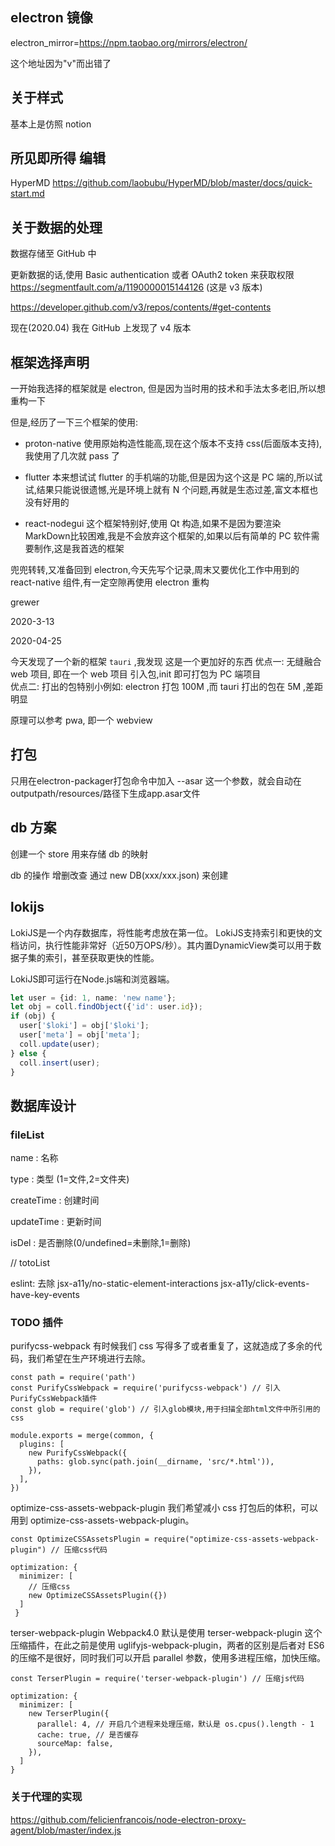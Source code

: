 ## electron 镜像

electron_mirror=https://npm.taobao.org/mirrors/electron/

这个地址因为"v"而出错了

## 关于样式
基本上是仿照 notion


## 所见即所得 编辑
HyperMD
https://github.com/laobubu/HyperMD/blob/master/docs/quick-start.md

## 关于数据的处理
数据存储至 GitHub 中

更新数据的话,使用 
Basic authentication
或者 OAuth2 token
来获取权限
https://segmentfault.com/a/1190000015144126 
(这是 v3 版本)

https://developer.github.com/v3/repos/contents/#get-contents

现在(2020.04) 我在 GitHub 上发现了 v4 版本


## 框架选择声明

一开始我选择的框架就是 electron, 但是因为当时用的技术和手法太多老旧,所以想重构一下

但是,经历了一下三个框架的使用:
- proton-native 使用原始构造性能高,现在这个版本不支持 css(后面版本支持),我使用了几次就 pass 了

- flutter 本来想试试 flutter 的手机端的功能,但是因为这个这是 PC 端的,所以试试,结果只能说很遗憾,光是环境上就有 N 个问题,再就是生态过差,富文本框也没有好用的

- react-nodegui 这个框架特别好,使用 Qt 构造,如果不是因为要渲染 MarkDown比较困难,我是不会放弃这个框架的,如果以后有简单的 PC 软件需要制作,这是我首选的框架


兜兜转转,又准备回到 electron,今天先写个记录,周末又要优化工作中用到的 react-native 组件,有一定空隙再使用 electron 重构

grewer  

2020-3-13

2020-04-25

今天发现了一个新的框架 `tauri`  ,我发现 这是一个更加好的东西
优点一: 无缝融合 web 项目, 即在一个 web 项目 引入包,init 即可打包为 PC 端项目  
优点二: 打出的包特别小例如: electron 打包 100M ,而 tauri 打出的包在 5M ,差距明显

原理可以参考 pwa, 即一个 webview


## 打包
只用在electron-packager打包命令中加入 --asar 这一个参数，就会自动在
outputpath/resources/路径下生成app.asar文件


## db 方案

创建一个 store 用来存储 db 的映射


db 的操作 增删改查 通过 new DB(xxx/xxx.json) 来创建


## lokijs


LokiJS是一个内存数据库，将性能考虑放在第一位。
LokiJS支持索引和更快的文档访问，执行性能非常好（近50万OPS/秒）。其内置DynamicView类可以用于数据子集的索引，甚至获取更快的性能。

LokiJS即可运行在Node.js端和浏览器端。

```typescript jsx
let user = {id: 1, name: 'new name'};
let obj = coll.findObject({'id': user.id});
if (obj) {
  user['$loki'] = obj['$loki'];
  user['meta'] = obj['meta'];
  coll.update(user);
} else {
  coll.insert(user);
}
```



## 数据库设计

### fileList

name : 名称

type : 类型 (1=文件,2=文件夹)

createTime : 创建时间

updateTime : 更新时间

isDel : 是否删除(0/undefined=未删除,1=删除)


// totoList

eslint:
去除 jsx-a11y/no-static-element-interactions
jsx-a11y/click-events-have-key-events


### TODO 插件
purifycss-webpack
有时候我们 css 写得多了或者重复了，这就造成了多余的代码，我们希望在生产环境进行去除。
```
const path = require('path')
const PurifyCssWebpack = require('purifycss-webpack') // 引入PurifyCssWebpack插件
const glob = require('glob') // 引入glob模块,用于扫描全部html文件中所引用的css

module.exports = merge(common, {
  plugins: [
    new PurifyCssWebpack({
      paths: glob.sync(path.join(__dirname, 'src/*.html')),
    }),
  ],
})
```

optimize-css-assets-webpack-plugin
我们希望减小 css 打包后的体积，可以用到 optimize-css-assets-webpack-plugin。
```
const OptimizeCSSAssetsPlugin = require("optimize-css-assets-webpack-plugin") // 压缩css代码

optimization: {
  minimizer: [
    // 压缩css
    new OptimizeCSSAssetsPlugin({})
  ]
 }
```

terser-webpack-plugin
Webpack4.0 默认是使用 terser-webpack-plugin 这个压缩插件，在此之前是使用 uglifyjs-webpack-plugin，两者的区别是后者对 ES6 的压缩不是很好，同时我们可以开启 parallel 参数，使用多进程压缩，加快压缩。
```
const TerserPlugin = require('terser-webpack-plugin') // 压缩js代码

optimization: {
  minimizer: [
    new TerserPlugin({
      parallel: 4, // 开启几个进程来处理压缩，默认是 os.cpus().length - 1
      cache: true, // 是否缓存
      sourceMap: false,
    }),
  ]
}
```


### 关于代理的实现

https://github.com/felicienfrancois/node-electron-proxy-agent/blob/master/index.js
